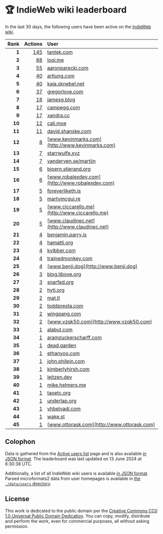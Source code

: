 # 🏆 IndieWeb wiki leaderboard

In the last 30 days, the following users have been active on the [IndieWeb wiki](https://indieweb.org).

| Rank | Actions | User |
|-----:|--------:|:-----|
| **1** | [145](https://indieweb.org/Special:Contributions/Tantek.com) | [tantek.com](http://tantek.com) |
| **2** | [88](https://indieweb.org/Special:Contributions/Loqi.me) | [loqi.me](http://loqi.me) |
| **3** | [55](https://indieweb.org/Special:Contributions/Aaronparecki.com) | [aaronparecki.com](http://aaronparecki.com) |
| **4** | [40](https://indieweb.org/Special:Contributions/Artlung.com) | [artlung.com](http://artlung.com) |
| **5** | [40](https://indieweb.org/Special:Contributions/Kaja.sknebel.net) | [kaja.sknebel.net](http://kaja.sknebel.net) |
| **6** | [37](https://indieweb.org/Special:Contributions/Gregorlove.com) | [gregorlove.com](http://gregorlove.com) |
| **7** | [18](https://indieweb.org/Special:Contributions/Jamesg.blog) | [jamesg.blog](http://jamesg.blog) |
| **8** | [17](https://indieweb.org/Special:Contributions/Campegg.com) | [campegg.com](http://campegg.com) |
| **9** | [17](https://indieweb.org/Special:Contributions/Xandra.cc) | [xandra.cc](http://xandra.cc) |
| **10** | [12](https://indieweb.org/Special:Contributions/Cali.moe) | [cali.moe](http://cali.moe) |
| **11** | [11](https://indieweb.org/Special:Contributions/David.shanske.com) | [david.shanske.com](http://david.shanske.com) |
| **12** | [8](https://indieweb.org/Special:Contributions/Www.kevinmarks.com) | [www.kevinmarks.com](http://www.kevinmarks.com) |
| **13** | [7](https://indieweb.org/Special:Contributions/Starrwulfe.xyz) | [starrwulfe.xyz](http://starrwulfe.xyz) |
| **14** | [7](https://indieweb.org/Special:Contributions/Vanderven.se_martijn) | [vanderven.se/martijn](http://vanderven.se/martijn) |
| **15** | [6](https://indieweb.org/Special:Contributions/Bjoern.stierand.org) | [bjoern.stierand.org](http://bjoern.stierand.org) |
| **16** | [6](https://indieweb.org/Special:Contributions/Www.robalexdev.com) | [www.robalexdev.com](http://www.robalexdev.com) |
| **17** | [5](https://indieweb.org/Special:Contributions/Foreverliketh.is) | [foreverliketh.is](http://foreverliketh.is) |
| **18** | [5](https://indieweb.org/Special:Contributions/Martymcgui.re) | [martymcgui.re](http://martymcgui.re) |
| **19** | [5](https://indieweb.org/Special:Contributions/Www.ciccarello.me) | [www.ciccarello.me](http://www.ciccarello.me) |
| **20** | [5](https://indieweb.org/Special:Contributions/Www.claudinec.net) | [www.claudinec.net](http://www.claudinec.net) |
| **21** | [4](https://indieweb.org/Special:Contributions/Benjamin.parry.is) | [benjamin.parry.is](http://benjamin.parry.is) |
| **22** | [4](https://indieweb.org/Special:Contributions/Hamatti.org) | [hamatti.org](http://hamatti.org) |
| **23** | [4](https://indieweb.org/Special:Contributions/Kvibber.com) | [kvibber.com](http://kvibber.com) |
| **24** | [4](https://indieweb.org/Special:Contributions/Trainedmonkey.com) | [trainedmonkey.com](http://trainedmonkey.com) |
| **25** | [4](https://indieweb.org/Special:Contributions/Www.benji.dog) | [www.benji.dog](http://www.benji.dog) |
| **26** | [3](https://indieweb.org/Special:Contributions/Blog.libove.org) | [blog.libove.org](http://blog.libove.org) |
| **27** | [3](https://indieweb.org/Special:Contributions/Snarfed.org) | [snarfed.org](http://snarfed.org) |
| **28** | [2](https://indieweb.org/Special:Contributions/Hyti.org) | [hyti.org](http://hyti.org) |
| **29** | [2](https://indieweb.org/Special:Contributions/Mat.tl) | [mat.tl](http://mat.tl) |
| **30** | [2](https://indieweb.org/Special:Contributions/Toddpresta.com) | [toddpresta.com](http://toddpresta.com) |
| **31** | [2](https://indieweb.org/Special:Contributions/Wingpang.com) | [wingpang.com](http://wingpang.com) |
| **32** | [2](https://indieweb.org/Special:Contributions/Www.vzqk50.com) | [www.vzqk50.com](http://www.vzqk50.com) |
| **33** | [1](https://indieweb.org/Special:Contributions/Alabut.com) | [alabut.com](http://alabut.com) |
| **34** | [1](https://indieweb.org/Special:Contributions/Aramzuckerscharff.com) | [aramzuckerscharff.com](http://aramzuckerscharff.com) |
| **35** | [1](https://indieweb.org/Special:Contributions/Dead.garden) | [dead.garden](http://dead.garden) |
| **36** | [1](https://indieweb.org/Special:Contributions/Ethanyoo.com) | [ethanyoo.com](http://ethanyoo.com) |
| **37** | [1](https://indieweb.org/Special:Contributions/John.philpin.com) | [john.philpin.com](http://john.philpin.com) |
| **38** | [1](https://indieweb.org/Special:Contributions/Kimberlyhirsh.com) | [kimberlyhirsh.com](http://kimberlyhirsh.com) |
| **39** | [1](https://indieweb.org/Special:Contributions/Lejtzen.dev) | [lejtzen.dev](http://lejtzen.dev) |
| **40** | [1](https://indieweb.org/Special:Contributions/Mike.helmers.me) | [mike.helmers.me](http://mike.helmers.me) |
| **41** | [1](https://indieweb.org/Special:Contributions/Taoetc.org) | [taoetc.org](http://taoetc.org) |
| **42** | [1](https://indieweb.org/Special:Contributions/Underlap.org) | [underlap.org](http://underlap.org) |
| **43** | [1](https://indieweb.org/Special:Contributions/Vhbelvadi.com) | [vhbelvadi.com](http://vhbelvadi.com) |
| **44** | [1](https://indieweb.org/Special:Contributions/Wake.st) | [wake.st](http://wake.st) |
| **45** | [1](https://indieweb.org/Special:Contributions/Www.ottorask.com) | [www.ottorask.com](http://www.ottorask.com) |


## Colophon

Data is gathered from the [Active users list](https://indieweb.org/Special:ActiveUsers) page and is also available [in JSON format](https://github.com/jgarber623/indieweb-wiki-leaderboard/blob/main/data/leaderboard.json). The leaderboard was last updated on 13 June 2024 at 6:30:38 UTC.

Additionally, a list of all IndieWeb wiki users is available [in JSON format](https://github.com/jgarber623/indieweb-wiki-leaderboard/blob/main/data/users.json). Parsed microformats2 data from user homepages is available in [the `./data/users` directory](https://github.com/jgarber623/indieweb-wiki-leaderboard/blob/main/data/users).

## License

This work is dedicated to the public domain per the [Creative Commons CC0 1.0 Universal Public Domain Dedication](https://creativecommons.org/publicdomain/zero/1.0/). You can copy, modify, distribute and perform the work, even for commercial purposes, all without asking permission.
